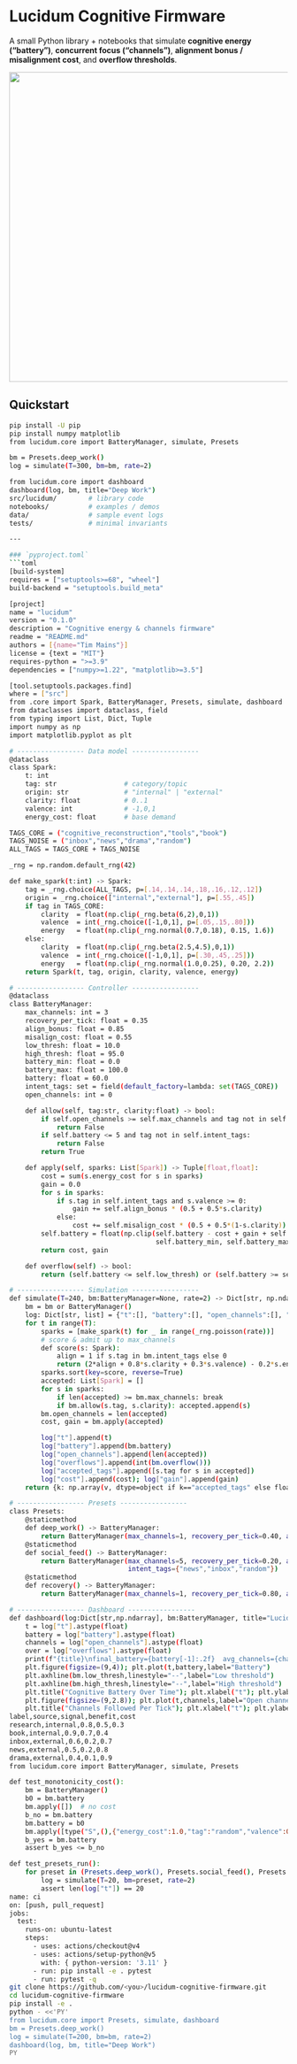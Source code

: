 # Lucidum Cognitive Firmware
A small Python library + notebooks that simulate **cognitive energy (“battery”)**, **concurrent focus (“channels”)**, **alignment bonus / misalignment cost**, and **overflow thresholds**.

<p align="center"><img src="notebooks/figures/example_battery.png" width="560"></p>

## Quickstart
```bash
pip install -U pip
pip install numpy matplotlib
from lucidum.core import BatteryManager, simulate, Presets

bm = Presets.deep_work()
log = simulate(T=300, bm=bm, rate=2)

from lucidum.core import dashboard
dashboard(log, bm, title="Deep Work")
src/lucidum/        # library code
notebooks/          # examples / demos
data/               # sample event logs
tests/              # minimal invariants

---

### `pyproject.toml`
```toml
[build-system]
requires = ["setuptools>=68", "wheel"]
build-backend = "setuptools.build_meta"

[project]
name = "lucidum"
version = "0.1.0"
description = "Cognitive energy & channels firmware"
readme = "README.md"
authors = [{name="Tim Mains"}]
license = {text = "MIT"}
requires-python = ">=3.9"
dependencies = ["numpy>=1.22", "matplotlib>=3.5"]

[tool.setuptools.packages.find]
where = ["src"]
from .core import Spark, BatteryManager, Presets, simulate, dashboard
from dataclasses import dataclass, field
from typing import List, Dict, Tuple
import numpy as np
import matplotlib.pyplot as plt

# ----------------- Data model -----------------
@dataclass
class Spark:
    t: int
    tag: str                 # category/topic
    origin: str              # "internal" | "external"
    clarity: float           # 0..1
    valence: int             # -1,0,1
    energy_cost: float       # base demand

TAGS_CORE = ("cognitive_reconstruction","tools","book")
TAGS_NOISE = ("inbox","news","drama","random")
ALL_TAGS = TAGS_CORE + TAGS_NOISE

_rng = np.random.default_rng(42)

def make_spark(t:int) -> Spark:
    tag = _rng.choice(ALL_TAGS, p=[.14,.14,.14,.18,.16,.12,.12])
    origin = _rng.choice(["internal","external"], p=[.55,.45])
    if tag in TAGS_CORE:
        clarity  = float(np.clip(_rng.beta(6,2),0,1))
        valence  = int(_rng.choice([-1,0,1], p=[.05,.15,.80]))
        energy   = float(np.clip(_rng.normal(0.7,0.18), 0.15, 1.6))
    else:
        clarity  = float(np.clip(_rng.beta(2.5,4.5),0,1))
        valence  = int(_rng.choice([-1,0,1], p=[.30,.45,.25]))
        energy   = float(np.clip(_rng.normal(1.0,0.25), 0.20, 2.2))
    return Spark(t, tag, origin, clarity, valence, energy)

# ----------------- Controller -----------------
@dataclass
class BatteryManager:
    max_channels: int = 3
    recovery_per_tick: float = 0.35
    align_bonus: float = 0.85
    misalign_cost: float = 0.55
    low_thresh: float = 10.0
    high_thresh: float = 95.0
    battery_min: float = 0.0
    battery_max: float = 100.0
    battery: float = 60.0
    intent_tags: set = field(default_factory=lambda: set(TAGS_CORE))
    open_channels: int = 0

    def allow(self, tag:str, clarity:float) -> bool:
        if self.open_channels >= self.max_channels and tag not in self.intent_tags:
            return False
        if self.battery <= 5 and tag not in self.intent_tags:
            return False
        return True

    def apply(self, sparks: List[Spark]) -> Tuple[float,float]:
        cost = sum(s.energy_cost for s in sparks)
        gain = 0.0
        for s in sparks:
            if s.tag in self.intent_tags and s.valence >= 0:
                gain += self.align_bonus * (0.5 + 0.5*s.clarity)
            else:
                cost += self.misalign_cost * (0.5 + 0.5*(1-s.clarity))
        self.battery = float(np.clip(self.battery - cost + gain + self.recovery_per_tick,
                                     self.battery_min, self.battery_max))
        return cost, gain

    def overflow(self) -> bool:
        return (self.battery <= self.low_thresh) or (self.battery >= self.high_thresh) or (self.open_channels > self.max_channels)

# ----------------- Simulation -----------------
def simulate(T=240, bm:BatteryManager=None, rate=2) -> Dict[str, np.ndarray]:
    bm = bm or BatteryManager()
    log: Dict[str, list] = {"t":[], "battery":[], "open_channels":[], "overflows":[], "accepted_tags":[], "cost":[], "gain":[]}
    for t in range(T):
        sparks = [make_spark(t) for _ in range(_rng.poisson(rate))]
        # score & admit up to max_channels
        def score(s: Spark):
            align = 1 if s.tag in bm.intent_tags else 0
            return (2*align + 0.8*s.clarity + 0.3*s.valence) - 0.2*s.energy_cost
        sparks.sort(key=score, reverse=True)
        accepted: List[Spark] = []
        for s in sparks:
            if len(accepted) >= bm.max_channels: break
            if bm.allow(s.tag, s.clarity): accepted.append(s)
        bm.open_channels = len(accepted)
        cost, gain = bm.apply(accepted)

        log["t"].append(t)
        log["battery"].append(bm.battery)
        log["open_channels"].append(len(accepted))
        log["overflows"].append(int(bm.overflow()))
        log["accepted_tags"].append([s.tag for s in accepted])
        log["cost"].append(cost); log["gain"].append(gain)
    return {k: np.array(v, dtype=object if k=="accepted_tags" else float) for k,v in log.items()}

# ----------------- Presets -----------------
class Presets:
    @staticmethod
    def deep_work() -> BatteryManager:
        return BatteryManager(max_channels=1, recovery_per_tick=0.40, align_bonus=1.00, misalign_cost=0.40)
    @staticmethod
    def social_feed() -> BatteryManager:
        return BatteryManager(max_channels=5, recovery_per_tick=0.20, align_bonus=0.40, misalign_cost=0.80,
                              intent_tags={"news","inbox","random"})
    @staticmethod
    def recovery() -> BatteryManager:
        return BatteryManager(max_channels=1, recovery_per_tick=0.80, align_bonus=0.60, misalign_cost=0.30)

# ----------------- Dashboard -----------------
def dashboard(log:Dict[str,np.ndarray], bm:BatteryManager, title="Lucidum — Session Summary"):
    t = log["t"].astype(float)
    battery = log["battery"].astype(float)
    channels = log["open_channels"].astype(float)
    over = log["overflows"].astype(float)
    print(f"{title}\nfinal_battery={battery[-1]:.2f}  avg_channels={channels.mean():.2f}  overflow_ticks={int(over.sum())}")
    plt.figure(figsize=(9,4)); plt.plot(t,battery,label="Battery")
    plt.axhline(bm.low_thresh,linestyle="--",label="Low threshold")
    plt.axhline(bm.high_thresh,linestyle="--",label="High threshold")
    plt.title("Cognitive Battery Over Time"); plt.xlabel("t"); plt.ylabel("battery"); plt.legend(); plt.show()
    plt.figure(figsize=(9,2.8)); plt.plot(t,channels,label="Open channels")
    plt.title("Channels Followed Per Tick"); plt.xlabel("t"); plt.ylabel("#"); plt.legend(); plt.show()
label,source,signal,benefit,cost
research,internal,0.8,0.5,0.3
book,internal,0.9,0.7,0.4
inbox,external,0.6,0.2,0.7
news,external,0.5,0.2,0.8
drama,external,0.4,0.1,0.9
from lucidum.core import BatteryManager, simulate, Presets

def test_monotonicity_cost():
    bm = BatteryManager()
    b0 = bm.battery
    bm.apply([])  # no cost
    b_no = bm.battery
    bm.battery = b0
    bm.apply([type("S",(),{"energy_cost":1.0,"tag":"random","valence":0,"clarity":0.5})()])
    b_yes = bm.battery
    assert b_yes <= b_no

def test_presets_run():
    for preset in (Presets.deep_work(), Presets.social_feed(), Presets.recovery()):
        log = simulate(T=20, bm=preset, rate=2)
        assert len(log["t"]) == 20
name: ci
on: [push, pull_request]
jobs:
  test:
    runs-on: ubuntu-latest
    steps:
      - uses: actions/checkout@v4
      - uses: actions/setup-python@v5
        with: { python-version: '3.11' }
      - run: pip install -e . pytest
      - run: pytest -q
git clone https://github.com/<you>/lucidum-cognitive-firmware.git
cd lucidum-cognitive-firmware
pip install -e .
python - <<'PY'
from lucidum.core import Presets, simulate, dashboard
bm = Presets.deep_work()
log = simulate(T=200, bm=bm, rate=2)
dashboard(log, bm, title="Deep Work")
PY
